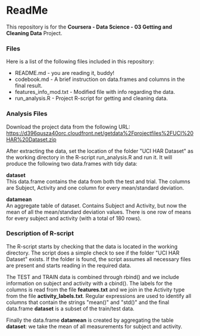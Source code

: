 # ReadMe

This repository is for the **Coursera - Data Science - 03 Getting and Cleaning Data** Project.

### Files
Here is a list of the following files included in this repository:
* README.md - you are reading it, buddy!
* codebook.md - A brief instruction on data.frames and columns in the final result.
* features_info_mod.txt - Modified file with info regarding the data.
* run_analysis.R - Project R-script for getting and cleaning data.

### Analysis Files
Download the project data from the following URL:  
https://d396qusza40orc.cloudfront.net/getdata%2Fprojectfiles%2FUCI%20HAR%20Dataset.zip

After extracting the data, set the location of the folder "UCI HAR Dataset" as the working directory in the R-script run_analysis.R and run it. It will produce the following two data.frames with tidy data:

**dataset**  
This data.frame contains the data from both the test and trial. The columns are Subject, Activity and one column for every mean/standard deviation.
    
**datamean**  
An aggregate table of dataset. Contains Subject and Activity, but now the mean of all the mean/standard deviation values. There is one row of means for every subject and activity (with a total of 180 rows).

### Description of R-script
The R-script starts by checking that the data is located in the working directory. The script does a simple check to see if the folder "UCI HAR Dataset" exists. If the folder is found, the script assumes all necessary files are present and starts reading in the required data.

The TEST and TRAIN data is combined through rbind() and we include information on subject and activity with a cbind(). The labels for the columns is read from the file **features.txt** and we join in the Activity type from the file **activity_labels.txt**. Regular expressions are used to identify all columns that contain the strings "mean()" and "std()" and the final data.frame **dataset** is a subset of the train/test data.

Finally the data.frame **datamean** is created by aggregating the table **dataset**: we take the mean of all measurements for subject and activity.

